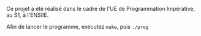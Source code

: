 Ce projet a été réalisé dans le cadre de l'UE de Programmation Impérative, au S1, à l'ENSIIE.

Afin de lancer le programme, exécutez `make`, puis `./prog`